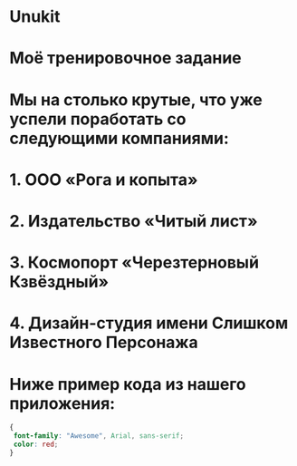 ﻿# Unukit

# Моё тренировочное задание

# Мы на столько крутые, что уже успели поработать со следующими компаниями:
# 1. ООО «Рога и копыта»
# 2. Издательство «Читый лист»
# 3. Космопорт «Черезтерновый Кзвёздный»
# 4. Дизайн-студия имени Слишком Известного Персонажа
# Ниже пример кода из нашего приложения:
 ```.css
 {
  font-family: "Awesome", Arial, sans-serif;
  color: red;
}
```

